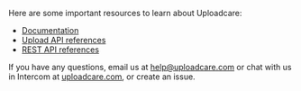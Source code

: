 Here are some important resources to learn about Uploadcare:

* [Documentation](http://uploadcare.com/docs/)
* [Upload API references](https://uploadcare.com/api-refs/upload-api/)
* [REST API references](https://uploadcare.com/api-refs/rest-api/v0.5.0/)

If you have any questions, email us at help@uploadcare.com or chat with us in Intercom at [uploadcare.com](https://uploadcare.com), or create an issue.
